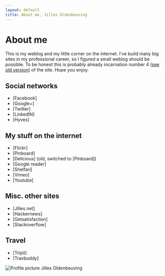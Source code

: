 ```yaml
---
layout: default
title: About me, Jilles Oldenbeuving
---
```


About me
========
This is my weblog and my little corner on the internet. I've build many big sites in my professional career, so I figured a small weblog should be possible. To be honest this is probably already incarnation number 4 ([see old version]({{site.baseurl}}/perma/2006/03/05/welcome-to-v3-blog/index.html)) of the site. Hope you enjoy.

Social networks
---------------
 * [Facebook]
 * [Google+]
 * [Twitter]
 * [LinkedIN]
 * [Hyves]

My stuff on the internet
------------------------
 * [Flickr]
 * [Pinboard]
 * [Delicious]
    (old, switched to [Pinboard])
 * [Google reader]
 * [Shelfari]
 * [Vimeo]
 * [Youtube]

Misc. other sites
-----------------
 * [Jilles.net]
 * [Hackernews]
 * [Getsatisfaction]
 * [Stackoverflow]

Travel
------
 * [Tripit]
 * [Travbuddy]

![Profile picture Jilles Oldenbeuving][profile1]

[profile1]: {{site.baseurl}}/photos/misc/profile_picture_jilles_oldenbeuving.jpg
